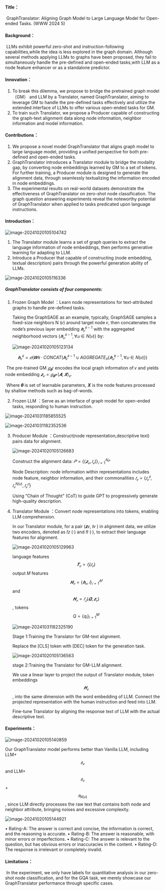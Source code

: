 #### Title：

​	GraphTranslator: Aligning Graph Model to Large Language Model for Open-ended Tasks. (WWW 2024 5)

#### Background：

​	LLMs exhibit powerful zero-shot and instruction-following capabilities,while the idea is less explored in the graph domain. Although several methods applying LLMs to graphs have been proposed, they fail to simultaneously handle the pre-defined and open-ended tasks,with LLM as a node feature enhancer or as a standalone predictor.

#### Innovation：

1. To break this dilemma, we propose to bridge the pretrained graph model（GM） and LLM by a Translator, named GraphTranslator, aiming to leverage GM to handle the pre-defined tasks effectively and utilize the extended interface of LLMs to offer various open-ended tasks for GM.
2. To train such Translator, we propose a Producer capable of constructing the graph-text alignment data along node information, neighbor information and model information.

#### Contributions：

1. We propose a novel model GraphTranslator that aligns graph model to large language model, providing a unified perspective for both pre-defined and open-ended tasks.
2. GraphTranslator introduces a Translator module to bridge the modality gap, by converting node embeddings learned by GM to a set of tokens. For further training, a Producer module is designed to generate the alignment data, through seamlessly textualizing the information encoded in node embeddings.
3. The experimental results on real-world datasets demonstrate the effectiveness of GraphTranslator on zero-shot node classification. The graph question answering experiments reveal the noteworthy potential of GraphTranslator when applied to tasks predicated upon language instructions.

#### Introduction：

![image-20241020105104742](./GraphTranslator.assets/image-20241020105104742.png)

1.  The Translator module learns a set of graph queries to extract the language information of node embeddings, then performs generative learning for adapting to LLM.
2. Introduce a Producer that capable of constructing (node embedding, textual description) pairs through the powerful generation ability of LLMs.

![image-20241020105116336](./GraphTranslator.assets/image-20241020105116336.png)

##### GraphTranslator consists of four components:

1. Frozen Graph Model ：Learn node representations for text-attributed graphs to handle pre-defined tasks. 

   Taking the GraphSAGE as an example, typically, GraphSAGE samples a fixed-size neighbors N (𝑣) around target node 𝑣, then concatenates the node’s previous layer embedding $𝒉^{𝑘−1}_𝑣$ with the aggregated neighborhood vectors $\{𝒉^{𝑘−1}_𝑢, ∀𝑢 ∈ N (𝑣)\}$ by:

   ![image-20241020105123134](./GraphTranslator.assets/image-20241020105123134.png)

$$
𝒉^𝑘_𝑣 = 𝜎(𝑾𝑘·CONCAT(𝒉^{𝑘−1}_𝑣 ∪AGGREGATE_𝑘\{𝒉^{k-1}_𝑢,∀𝑢∈N(𝑣)\})
$$

​		The pre-trained GM $𝑔_{𝜽^*}$ encodes the local graph information of 𝑣 and yields node embedding $𝒛_𝑣 = 𝑔_{𝜽^∗} (𝑨,𝑿)_v$.

​		Where 𝜽 is set of learnable parameters, 𝑿 is the node features processed by shallow methods such as bag-of-words.



2. Frozen LLM ：Serve as an interface of graph model for open-ended tasks, responding to human instruction.

![image-20241031185855525](GraphTranslator.assets/image-20241031185855525.png)

![image-20241031182352536](GraphTranslator.assets/image-20241031182352536.png)

3. Producer Module ：Construct(node representation,descriptive text) pairs data for alignment.

   ![image-20241020105126683](./GraphTranslator.assets/image-20241020105126683.png)

   Construct the alignment data: $𝑃 = \{(𝒛_𝑣, 𝑡_𝑣 )\}^{𝑁_𝑃}_{𝑖=1}$

   Node Description: node information within representations includes node feature, neighbor information, and their commonalities  $𝑡_𝑣 = \{𝑡^𝑠_𝑣, 𝑡^{N (𝑣)}_𝑣, 𝑡^𝑐_𝑣\}$​

   Using “Chain of Thought" (CoT) to guide GPT to progressively generate high-quality description.

4. Translator Module ：Convert node representations into tokens, enabling LLM comprehension.

   In our Translator module, for a pair (𝒛𝑣, 𝑡𝑣 ) in alignment data, we utilize two encoders, denoted as 𝑓𝑧 (·) and 𝑓𝑡 (·), to extract their language features for alignment.

   ![image-20241020105129963](./GraphTranslator.assets/image-20241020105129963.png)

    language features $$𝑻_𝑣 = 𝑓_𝑡 (𝑡_𝑣 )$$ output 𝑀 features $$𝑯_𝑣 = \{𝒉_𝑣,𝑖 \}^𝑀_{𝑖=1}$$and $$𝑯_𝑣 = 𝑓_𝑧 (𝑸, 𝒛_𝑣 )$$ , tokens $$Q=\{q_i\}^M_{i=1}$$ 

   ![image-20241031182325190](GraphTranslator.assets/image-20241031182325190.png)

   Stage 1:Training the Translator for GM-text alignment.

   Replace the [CLS] token with [DEC] token for the generation task.

   ![image-20241020105136563](./GraphTranslator.assets/image-20241020105136563.png)

   stage 2:Training the Translator for GM-LLM alignment.

   We use a linear layer to project the output of Translator module, token embeddings $$𝑯_𝑣$$, into the same dimension with the word embedding of LLM. Connect the projected representation with the human instruction and feed into LLM.

   Fine-tune Translator by aligning the response text of LLM with the actual descriptive text.


#### Experiments：

![image-20241020105140859](./GraphTranslator.assets/image-20241020105140859.png)

Our GraphTranslator model performs better than Vanilla LLM, including LLM+$$𝑠_𝑣$$ and LLM+$$𝑠_𝑣$$+$$𝑠_{N (𝑣)}$$​ , since LLM directly processes the raw text that contains both node and neighbor attribute, bringing noises and excessive complexity.

![image-20241020105144921](./GraphTranslator.assets/image-20241020105144921.png)

• Rating-A: The answer is correct and concise, the information is correct, and the reasoning is accurate.
• Rating-B: The answer is reasonable, with minor errors or imperfections.
• Rating-C: The answer is relevant to the question, but has obvious errors or inaccuracies in the content.
• Rating-D: The response is irrelevant or completely invalid.

#### Limitations：

​	In the experiment, we only have labels for quantitative analysis in our zero-shot node classification, and for the GQA task, we merely showcase our GraphTranslator performance through specific cases.
